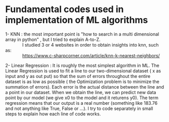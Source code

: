 # Fundamental codes used in implementation of ML algorithms

1- KNN : the most important point is "how to search in a multi dimensional array in python" , but I tried to explain A-to-Z. <br />
&emsp; &emsp; &emsp; I studied 3 or 4 websites in order to obtain insights into knn, such as:<br />
&emsp; &emsp; &emsp; https://www.c-sharpcorner.com/article/knn-k-nearest-neighbors/

2- Linear Regression : It is roughly the most simplest algorithm in ML. The Linear Regression is used to fit a line to our two-dimensional dataset ( x as input and y as out put) so that the sum of errors throughout the entire dataset is as low as possible ( the Optimization problem is to minimize the summation of errors). Each error is the actual distance between the line and a point in our dataset. When we obtain the line, we can predict new data point by our model (we give x0 to the model and it returens y0). The term regression means that our output is a real number (something like 183.76 and not anything like True, False or ...). I try to code separately in small steps to explain how each line of code works.
